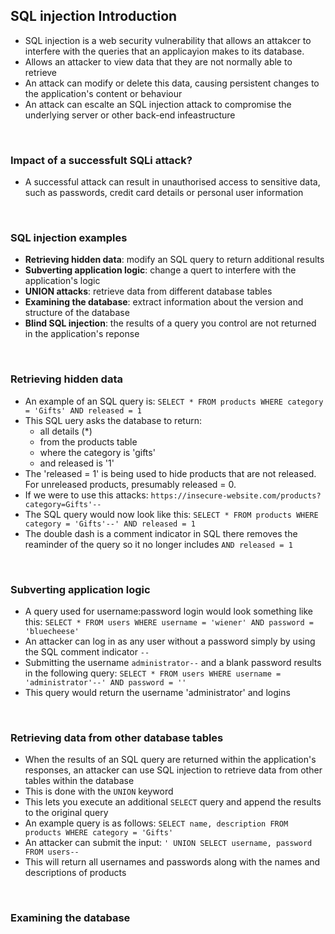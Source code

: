 ## SQL injection Introduction 

- SQL injection is a web security vulnerability that allows an attakcer to interfere with the queries that an applicayion makes to its database.
- Allows an attacker to view data that they are not normally able to retrieve
- An attack can modify or delete this data, causing persistent changes to the application's content or behaviour 
- An attack can escalte an SQL injection attack to compromise the underlying server or other back-end infeastructure
</br>

### Impact of a successfult SQLi attack? 
- A successful attack can result in unauthorised access to sensitive data, such as passwords, credit card details or personal user information 
</br>

### SQL injection examples
- **Retrieving hidden data**: modify an SQL query to return additional results  
- **Subverting application logic**: change a quert to interfere with the application's logic 
- **UNION attacks**: retrieve data from different database tables 
- **Examining the database**: extract information about the version and structure of the database 
- **Blind SQL injection**: the results of a query you control are not returned in the application's reponse 
</br>

### Retrieving hidden data 
- An example of an SQL query is: `SELECT * FROM products WHERE category = 'Gifts' AND released = 1`
- This SQL uery asks the database to return: 
  - all details (*) 
  - from the products table
  - where the category is 'gifts'
  - and released is '1'
- The 'released = 1' is being used to hide products that are not released. For unreleased products, presumably released = 0.  
- If we were to use this attacks: `https://insecure-website.com/products?category=Gifts'--`
- The SQL query would now look like this: `SELECT * FROM products WHERE category = 'Gifts'--' AND released = 1`
- The double dash is a comment indicator in SQL there removes the reaminder of the query so it no longer includes `AND released = 1`
</br>

### Subverting application logic 
- A query used for username:password login would look something like this: `SELECT * FROM users WHERE username = 'wiener' AND password = 'bluecheese'`
- An attacker can log in as any user without a password simply by using the SQL comment indicator `--`
- Submitting the username `administrator--` and a blank password results in the following query: `SELECT * FROM users WHERE username = 'administrator'--' AND password = ''`
- This query would return the username 'administrator' and logins
</br>

### Retrieving data from other database tables 
- When the results of an SQL query are returned within the application's responses, an attacker can use SQL injection to retrieve data from other tables within the database 
- This is done with the `UNION` keyword 
- This lets you execute an additional `SELECT` query and append the results to the original query
- An example query is as follows: `SELECT name, description FROM products WHERE category = 'Gifts'`
- An attacker can submit the input: `' UNION SELECT username, password FROM users--`
- This will return all usernames and passwords along with the names and descriptions of products 
</br>

### Examining the database
